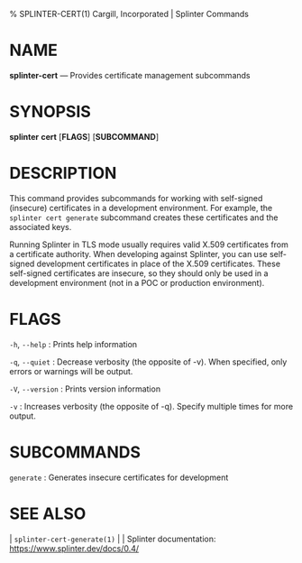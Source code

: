 % SPLINTER-CERT(1) Cargill, Incorporated | Splinter Commands
<!--
  Copyright 2018-2020 Cargill Incorporated
  Licensed under Creative Commons Attribution 4.0 International License
  https://creativecommons.org/licenses/by/4.0/
-->

NAME
====

**splinter-cert** — Provides certificate management subcommands

SYNOPSIS
========

**splinter** **cert** \[**FLAGS**\] \[**SUBCOMMAND**\]

DESCRIPTION
===========

This command provides subcommands for working with self-signed (insecure)
certificates in a development environment. For example, the `splinter cert
generate` subcommand creates these certificates and the associated keys.

Running Splinter in TLS mode usually requires valid X.509 certificates from a
certificate authority. When developing against Splinter, you can use self-signed
development certificates in place of the X.509 certificates. These self-signed
certificates are insecure, so they should only be used in a development
environment (not in a POC or production environment).

FLAGS
=====

`-h`, `--help`
: Prints help information

`-q`, `--quiet`
: Decrease verbosity (the opposite of -v). When specified, only errors or
  warnings will be output.

`-V`, `--version`
: Prints version information

`-v`
: Increases verbosity (the opposite of -q). Specify multiple times for more
  output.

SUBCOMMANDS
===========

`generate`
: Generates insecure certificates for development

SEE ALSO
========
| `splinter-cert-generate(1)`
|
| Splinter documentation: https://www.splinter.dev/docs/0.4/
